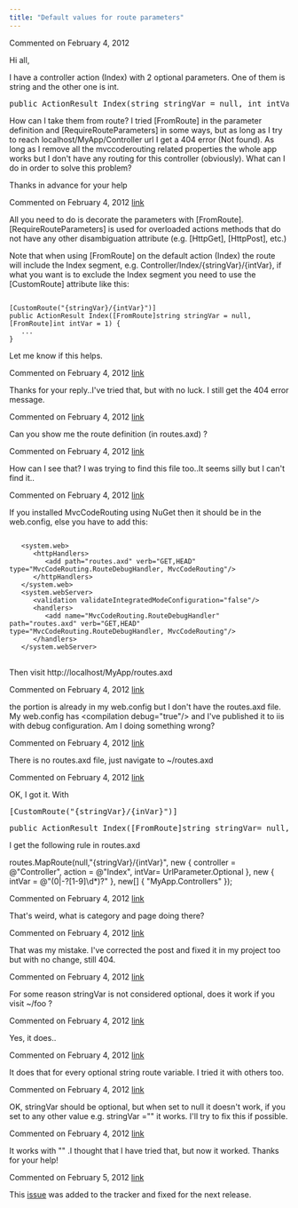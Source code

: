 ```yaml
---
title: "Default values for route parameters"
---
```

<div id="post739663" class="discussion-comment op">
   <div class="discussion-header">Commented on 
      <time datetime="2012-02-04T07:56:47.703-08:00" title="2012-02-04T07:56:47.703-08:00">February 4, 2012</time>
   </div>
   <div class="discussion-message"><p>Hi all,</p>
<p>I have a controller action (Index) with 2 optional parameters. One of them is string and the other one is int.</p>
<pre><span>public</span>&nbsp;<span>ActionResult</span>&nbsp;Index(<span>string</span>&nbsp;stringVar =&nbsp;<span>null</span>,&nbsp;<span>int</span>&nbsp;intVar =&nbsp;1)
</pre>
<p>How can I take them from route? I tried [FromRoute] in the parameter definition and [RequireRouteParameters] in some ways, but as long as I try to reach localhost/MyApp/Controller url I get a 404 error (Not found). As long as I remove all the mvccoderouting  related properties the whole app works but I don't have any routing for this controller (obviously).&nbsp;What can I do in order to solve this problem?</p>
<p>Thanks in advance for your help</p></div>
</div>
<div id="post739680" class="discussion-comment">
   <div class="discussion-header">Commented on 
      <time datetime="2012-02-04T08:11:37.97-08:00" title="2012-02-04T08:11:37.97-08:00">February 4, 2012</time> <a href="#post739680" class="post-link">link</a></div>
   <div class="discussion-message"><p>All you need to do is decorate the parameters with [FromRoute].&nbsp;<br /><span>[RequireRouteParameters] is used for overloaded actions methods that do not have any other disambiguation attribute (e.g. [HttpGet], [HttpPost], etc.)</span></p>
<p>Note that when using [FromRoute] on the default action (Index) the route will include the Index segment, e.g. Controller/Index/{stringVar}/{intVar}, if what you want is to exclude the Index segment you need to use the [CustomRoute] attribute like this:</p>
<pre><code>
[CustomRoute("{stringVar}/{intVar}")]
public ActionResult Index([FromRoute]string stringVar = null, [FromRoute]int intVar = 1) {
   ...
}</code></pre>
<p>Let me know if this helps.</p></div>
</div>
<div id="post739685" class="discussion-comment">
   <div class="discussion-header">Commented on 
      <time datetime="2012-02-04T08:16:03.993-08:00" title="2012-02-04T08:16:03.993-08:00">February 4, 2012</time> <a href="#post739685" class="post-link">link</a></div>
   <div class="discussion-message"><p>Thanks for your reply..I've tried that, but with no luck. I still get the 404 error message.</p></div>
</div>
<div id="post739688" class="discussion-comment">
   <div class="discussion-header">Commented on 
      <time datetime="2012-02-04T08:18:06.87-08:00" title="2012-02-04T08:18:06.87-08:00">February 4, 2012</time> <a href="#post739688" class="post-link">link</a></div>
   <div class="discussion-message"><p>Can you show me the route definition (in routes.axd) ?</p></div>
</div>
<div id="post739692" class="discussion-comment">
   <div class="discussion-header">Commented on 
      <time datetime="2012-02-04T08:20:22.537-08:00" title="2012-02-04T08:20:22.537-08:00">February 4, 2012</time> <a href="#post739692" class="post-link">link</a></div>
   <div class="discussion-message"><p>How can I see that? I was trying to find this file too..It seems silly but I can't find it..</p></div>
</div>
<div id="post739700" class="discussion-comment">
   <div class="discussion-header">Commented on 
      <time datetime="2012-02-04T08:27:10.477-08:00" title="2012-02-04T08:27:10.477-08:00">February 4, 2012</time> <a href="#post739700" class="post-link">link</a></div>
   <div class="discussion-message"><p>If you installed MvcCodeRouting using NuGet then it should be in the web.config, else you have to add this:</p>
<pre><code>
   &lt;system.web&gt;
      &lt;httpHandlers&gt;
         &lt;add path="routes.axd" verb="GET,HEAD" type="MvcCodeRouting.RouteDebugHandler, MvcCodeRouting"/&gt;
      &lt;/httpHandlers&gt;
   &lt;/system.web&gt;
   &lt;system.webServer&gt;
      &lt;validation validateIntegratedModeConfiguration="false"/&gt;
      &lt;handlers&gt;
         &lt;add name="MvcCodeRouting.RouteDebugHandler" path="routes.axd" verb="GET,HEAD" type="MvcCodeRouting.RouteDebugHandler, MvcCodeRouting"/&gt;
      &lt;/handlers&gt;
   &lt;/system.webServer&gt;
</code>
</pre>
<p>Then visit http://l<span>ocalhost/MyApp/routes.axd</span></p></div>
</div>
<div id="post739713" class="discussion-comment">
   <div class="discussion-header">Commented on 
      <time datetime="2012-02-04T08:37:22.45-08:00" title="2012-02-04T08:37:22.45-08:00">February 4, 2012</time> <a href="#post739713" class="post-link">link</a></div>
   <div class="discussion-message"><p>the portion is already in my web.config but I don't have the routes.axd file. My web.config has &lt;compilation debug="true"/&gt; and I've published it to iis with debug configuration. Am I doing something wrong?&nbsp;</p></div>
</div>
<div id="post739717" class="discussion-comment">
   <div class="discussion-header">Commented on 
      <time datetime="2012-02-04T08:39:51.677-08:00" title="2012-02-04T08:39:51.677-08:00">February 4, 2012</time> <a href="#post739717" class="post-link">link</a></div>
   <div class="discussion-message"><p>There is no routes.axd file, just navigate to ~/routes.axd</p></div>
</div>
<div id="post739749" class="discussion-comment">
   <div class="discussion-header">Commented on 
      <time datetime="2012-02-04T09:06:00.667-08:00" title="2012-02-04T09:06:00.667-08:00">February 4, 2012</time> <a href="#post739749" class="post-link">link</a></div>
   <div class="discussion-message"><p>OK, I got it. With&nbsp;</p>
<pre>[<span>CustomRoute</span>(<span>"{stringVar}/{inVar}"</span>)]
</pre>
<pre><span>public</span>&nbsp;<span>ActionResult</span>&nbsp;Index([<span>FromRoute</span>]<span>string</span>&nbsp;stringVar=&nbsp;<span>null</span>,&nbsp;[<span>FromRoute</span>]<span>int</span>&nbsp;intVar=&nbsp;1)
</pre>
<p>I get the following rule in routes.axd</p>
<p>routes.MapRoute(<span class="keyword">null</span>,<span class="string">"{stringVar}/{intVar}"</span>, <span class="keyword">new</span> { controller = <span class="string">@"Controller"</span>, action = <span class="string">@"Index"</span>, intVar= <span class="type">UrlParameter</span>.Optional }, <span class="keyword">new</span> { intVar = <span class="string">@"(0|-?[1-9]\d*)?"</span> }, <span class="keyword">new</span>[] { <span class="string">"MyApp.Controllers"</span> });&nbsp;</p></div>
</div>
<div id="post739756" class="discussion-comment">
   <div class="discussion-header">Commented on 
      <time datetime="2012-02-04T09:12:16.06-08:00" title="2012-02-04T09:12:16.06-08:00">February 4, 2012</time> <a href="#post739756" class="post-link">link</a></div>
   <div class="discussion-message"><p>That's weird, what is category and page doing there?</p></div>
</div>
<div id="post739759" class="discussion-comment">
   <div class="discussion-header">Commented on 
      <time datetime="2012-02-04T09:14:21.277-08:00" title="2012-02-04T09:14:21.277-08:00">February 4, 2012</time> <a href="#post739759" class="post-link">link</a></div>
   <div class="discussion-message"><p>That was my mistake. I've corrected the post and fixed it in my project too but with no change, still 404.</p></div>
</div>
<div id="post739763" class="discussion-comment">
   <div class="discussion-header">Commented on 
      <time datetime="2012-02-04T09:16:27.567-08:00" title="2012-02-04T09:16:27.567-08:00">February 4, 2012</time> <a href="#post739763" class="post-link">link</a></div>
   <div class="discussion-message"><p>For some reason stringVar is not considered optional, does it work if you visit ~/foo ?</p></div>
</div>
<div id="post739765" class="discussion-comment">
   <div class="discussion-header">Commented on 
      <time datetime="2012-02-04T09:17:47.403-08:00" title="2012-02-04T09:17:47.403-08:00">February 4, 2012</time> <a href="#post739765" class="post-link">link</a></div>
   <div class="discussion-message"><p>Yes, it does..</p></div>
</div>
<div id="post739768" class="discussion-comment">
   <div class="discussion-header">Commented on 
      <time datetime="2012-02-04T09:19:39.28-08:00" title="2012-02-04T09:19:39.28-08:00">February 4, 2012</time> <a href="#post739768" class="post-link">link</a></div>
   <div class="discussion-message"><p>It does that for every optional string route variable. I tried it with others too.</p></div>
</div>
<div id="post739783" class="discussion-comment">
   <div class="discussion-header">Commented on 
      <time datetime="2012-02-04T09:30:10-08:00" title="2012-02-04T09:30:10-08:00">February 4, 2012</time> <a href="#post739783" class="post-link">link</a></div>
   <div class="discussion-message"><p>OK, stringVar should be optional, but when set to null it doesn't work, if you set to any other value e.g. stringVar ="" it works. I'll try to fix this if possible.</p></div>
</div>
<div id="post739790" class="discussion-comment">
   <div class="discussion-header">Commented on 
      <time datetime="2012-02-04T09:36:52.053-08:00" title="2012-02-04T09:36:52.053-08:00">February 4, 2012</time> <a href="#post739790" class="post-link">link</a></div>
   <div class="discussion-message"><p>It works with "" .I thought that I have tried that, but now it worked. Thanks for your help!</p></div>
</div>
<div id="post741727" class="discussion-comment marked-as-answer">
   <div class="discussion-header">Commented on 
      <time datetime="2012-02-05T12:29:32.623-08:00" title="2012-02-05T12:29:32.623-08:00">February 5, 2012</time> <a href="#post741727" class="post-link">link</a></div>
   <div class="discussion-message"><p>This <a href="../issues/708.html">issue</a> was added to the tracker and fixed for the next release.</p></div>
</div>